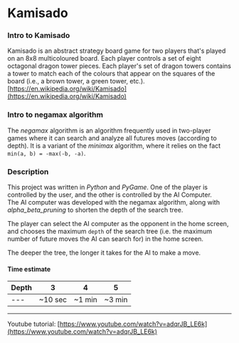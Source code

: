 # Kamisado

### Intro to Kamisado
Kamisado is an abstract strategy board game for two players that's played on an 8x8 multicoloured board. Each player controls a set of eight octagonal dragon tower pieces. Each player's set of dragon towers contains a tower to match each of the colours that appear on the squares of the board (i.e., a brown tower, a green tower, etc.). [https://en.wikipedia.org/wiki/Kamisado](https://en.wikipedia.org/wiki/Kamisado)

### Intro to negamax algorithm
The _negamax_ algorithm is an algorithm frequently used in two-player games where it can search and analyze all futures moves (according to depth). It is a variant of the _minimax_ algorithm, where it relies on the fact `min(a, b) = -max(-b, -a)`.

### Description  
This project was written in _Python_ and _PyGame_. One of the player is controlled by the user, and the other is controlled by the AI Computer.  
The AI computer was developed with the negamax algorithm, along with _alpha_beta_pruning_ to shorten the depth of the search tree. 

The player can select the AI computer as the opponent in the home screen, and chooses the maximum `depth` of the search tree (i.e. the maximum number of future moves the AI can search for) in the home screen.      

The deeper the tree, the longer it takes for the AI to make a move.

#### Time estimate
| Depth | 3      | 4      | 5      |
| ----- | ------ | ------ | ------ |
| ---   | ~10 sec| ~1 min | ~3 min |

---

Youtube tutorial: [https://www.youtube.com/watch?v=adqrJB_LE6k](https://www.youtube.com/watch?v=adqrJB_LE6k)
